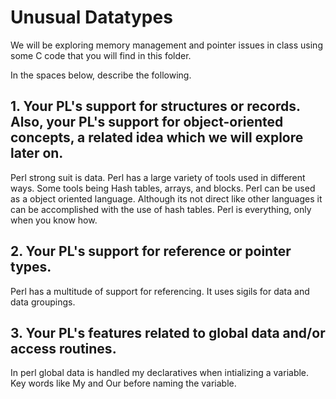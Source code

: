 # Unusual Datatypes

We will be exploring memory management and pointer issues in class using some C code that you will find in this folder.

In the spaces below, describe the following.

## 1. Your PL's support for structures or records. Also, your PL's support for object-oriented concepts, a related idea which we will explore later on.

Perl strong suit is data. Perl has a large variety of tools used in different ways. Some tools being Hash tables, arrays, and blocks.
Perl can be used as a object oriented language. Although its not direct like other languages it can be accomplished with the use of hash tables. 
Perl is everything, only when you know how.

## 2. Your PL's support for reference or pointer types.

Perl has a multitude of support for referencing. It uses sigils for data and data groupings.

## 3. Your PL's features related to global data and/or access routines.

In perl global data is handled my declaratives when intializing a variable. Key words like My and Our before naming the variable.